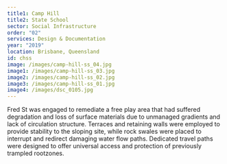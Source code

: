```yaml
---
title1: Camp Hill
title2: State School
sector: Social Infrastructure
order: "02"
services: Design & Documentation
year: "2019"
location: Brisbane, Queensland
id: chss
image: /images/camp-hill-ss_04.jpg
image1: /images/camp-hill-ss_03.jpg
image2: /images/camp-hill-ss_02.jpg
image3: /images/camp-hill-ss_01.jpg
image4: /images/dsc_0105.jpg
---
```


Fred St was engaged to remediate a free play area that had suffered
degradation and loss of surface materials due to unmanaged gradients and lack
of circulation structure. Terraces and retaining walls were employed to
provide stability to the sloping site, while rock swales were placed to
interrupt and redirect damaging water flow paths. Dedicated travel paths were
designed to offer universal access and protection of previously trampled
rootzones.
